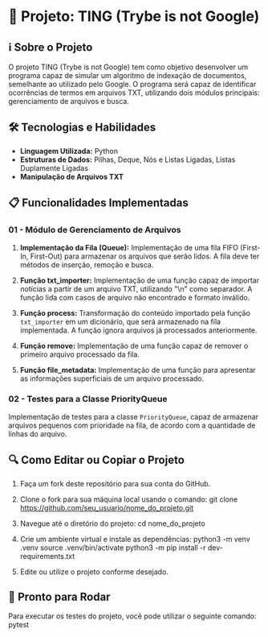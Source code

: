 # 🚀 Projeto: TING (Trybe is not Google)

## ℹ️ Sobre o Projeto

O projeto TING (Trybe is not Google) tem como objetivo desenvolver um programa capaz de simular um algoritmo de indexação de documentos, semelhante ao utilizado pelo Google. O programa será capaz de identificar ocorrências de termos em arquivos TXT, utilizando dois módulos principais: gerenciamento de arquivos e busca.

## 🛠️ Tecnologias e Habilidades

- **Linguagem Utilizada:** Python
- **Estruturas de Dados:** Pilhas, Deque, Nós e Listas Ligadas, Listas Duplamente Ligadas
- **Manipulação de Arquivos TXT**

## 📋 Funcionalidades Implementadas

### 01 - Módulo de Gerenciamento de Arquivos

1. **Implementação da Fila (Queue):** Implementação de uma fila FIFO (First-In, First-Out) para armazenar os arquivos que serão lidos. A fila deve ter métodos de inserção, remoção e busca.

2. **Função txt_importer:** Implementação de uma função capaz de importar notícias a partir de um arquivo TXT, utilizando "\n" como separador. A função lida com casos de arquivo não encontrado e formato inválido.

3. **Função process:** Transformação do conteúdo importado pela função `txt_importer` em um dicionário, que será armazenado na fila implementada. A função ignora arquivos já processados anteriormente.

4. **Função remove:** Implementação de uma função capaz de remover o primeiro arquivo processado da fila.

5. **Função file_metadata:** Implementação de uma função para apresentar as informações superficiais de um arquivo processado.

### 02 - Testes para a Classe PriorityQueue

Implementação de testes para a classe `PriorityQueue`, capaz de armazenar arquivos pequenos com prioridade na fila, de acordo com a quantidade de linhas do arquivo.

## 🔍 Como Editar ou Copiar o Projeto

1. Faça um fork deste repositório para sua conta do GitHub.
2. Clone o fork para sua máquina local usando o comando:
git clone https://github.com/seu_usuario/nome_do_projeto.git
3. Navegue até o diretório do projeto:
cd nome_do_projeto
4. Crie um ambiente virtual e instale as dependências:
python3 -m venv .venv
source .venv/bin/activate
python3 -m pip install -r dev-requirements.txt

5. Edite ou utilize o projeto conforme desejado.

## 🚦 Pronto para Rodar

Para executar os testes do projeto, você pode utilizar o seguinte comando:
pytest
